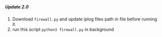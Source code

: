##### Update 2.0

1. Download `firewall.py` and update iplog files path in file before running it.
2. run this script `python3 firewall.py` in background
